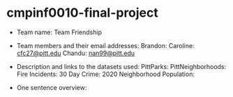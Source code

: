 # cmpinf0010-final-project

- Team name:
Team Friendship

- Team members and their email addresses:
Brandon: 
Caroline: cfc27@pitt.edu
Chandu: nan99@pitt.edu

- Description and links to the datasets used:
PittParks: 
PittNeighborhoods:
Fire Incidents:
30 Day Crime:
2020 Neighborhood Population: 

- One sentence overview:
